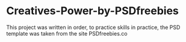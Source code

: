 # Creatives-Power-by-PSDfreebies
This project was written in order, to practice skills in practice, the PSD template was taken from the site PSDfreebies.co
